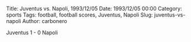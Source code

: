 Title: Juventus vs. Napoli, 1993/12/05
Date: 1993/12/05 00:00
Category: sports
Tags: football, football scores, Juventus, Napoli
Slug: juventus-vs-napoli
Author: carbonero


Juventus 1 - 0 Napoli
